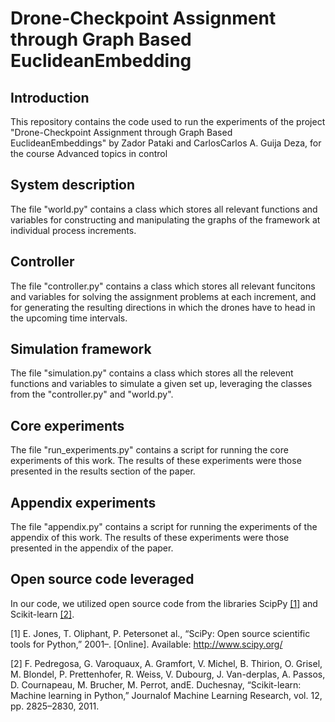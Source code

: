 # Drone-Checkpoint Assignment through Graph Based EuclideanEmbedding
## Introduction
This repository contains the code used to run the experiments of the project "Drone-Checkpoint  Assignment  through  Graph  Based  EuclideanEmbeddings" by Zador Pataki and  CarlosCarlos A. Guija Deza, for the course Advanced topics in control 
 
## System description
The file "world.py" contains a class which stores all relevant functions and variables for constructing and manipulating the graphs of the framework at individual process increments.

## Controller
The file "controller.py" contains a class which stores all relevant funcitons and variables for solving the assignment problems at each increment, and for generating the resulting directions in which the drones have to head in the upcoming time intervals.

## Simulation framework
The file "simulation.py" contains a class which stores all the relevent functions and variables to simulate a given set up, leveraging the classes from the "controller.py" and "world.py".

## Core experiments
The file "run_experiments.py" contains a script for running the core experiments of this work. The results of these experiments were those presented in the results section of the paper.

## Appendix experiments
The file "appendix.py" contains a script for running the experiments of the appendix of this work. The results of these experiments were those presented in the appendix of the paper.

## Open source code leveraged
In our code, we utilized open source code from the libraries ScipPy [[1]](#1) and Scikit-learn [[2]](#2).

<a id="1">[1]</a> 
E. Jones, T. Oliphant, P. Petersonet al., “SciPy: Open source scientific tools for Python,” 2001–. [Online]. Available: http://www.scipy.org/

<a id="2">[2]</a> 
F. Pedregosa,  G.  Varoquaux,  A.  Gramfort,  V.  Michel,  B.  Thirion, O. Grisel, M. Blondel, P. Prettenhofer, R. Weiss, V. Dubourg, J. Van-derplas,  A.  Passos,  D.  Cournapeau,  M.  Brucher,  M.  Perrot,  andE.  Duchesnay,  “Scikit-learn:  Machine  learning  in  Python,” Journalof Machine Learning Research, vol. 12, pp. 2825–2830, 2011.
